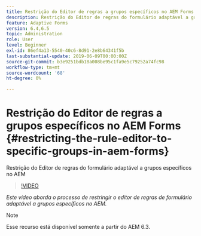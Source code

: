 ```yaml
---
title: Restrição do Editor de regras a grupos específicos no AEM Forms
description: Restrição do Editor de regras do formulário adaptável a grupos específicos no AEM
feature: Adaptive Forms
version: 6.4,6.5
topic: Administration
role: User
level: Beginner
exl-id: 86ef4a13-5540-40c6-8d91-2e8b64341f5b
last-substantial-update: 2019-06-09T00:00:00Z
source-git-commit: b3e9251bdb18a008be95c1fa9e5c79252a74fc98
workflow-type: tm+mt
source-wordcount: '68'
ht-degree: 0%

---
```


# Restrição do Editor de regras a grupos específicos no AEM Forms {#restricting-the-rule-editor-to-specific-groups-in-aem-forms}

Restrição do Editor de regras do formulário adaptável a grupos específicos no AEM

>[!VIDEO](https://video.tv.adobe.com/v/19470?quality=12&learn=on)

*Este vídeo aborda o processo de restringir o editor de regras de formulário adaptável a grupos específicos no AEM.*

>[!NOTE]
>
>Esse recurso está disponível somente a partir do AEM 6.3.
